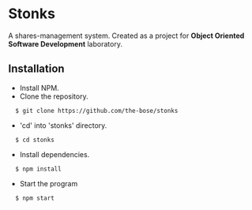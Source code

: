 # Stonks
A shares-management system. Created as a project for **Object Oriented Software Development** laboratory.


## Installation
* Install NPM.
* Clone the repository.
```
  $ git clone https://github.com/the-bose/stonks
```
* 'cd' into 'stonks' directory.
```
  $ cd stonks
```
* Install dependencies.
```
  $ npm install
```
* Start the program
```
  $ npm start
```
